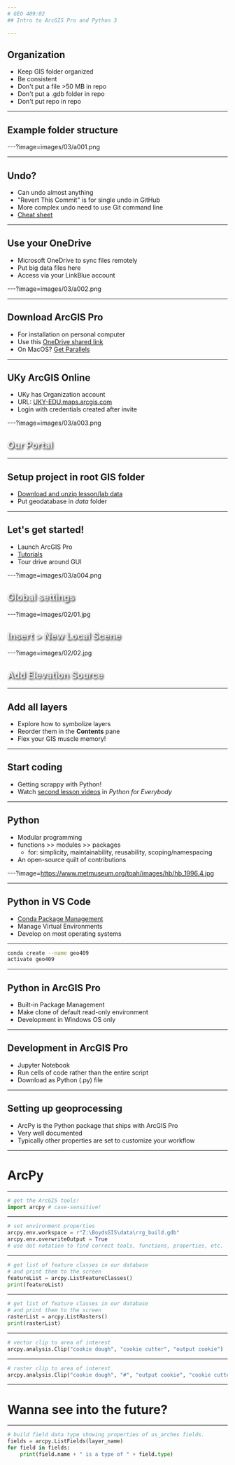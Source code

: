 ```yaml
---
# GEO 409:02
## Intro to ArcGIS Pro and Python 3

---
```

## Organization

* Keep GIS folder organized
* Be consistent
* Don't put a file >50 MB in repo
* Don't put a .gdb folder in repo
* Don't put repo in repo

---
## Example folder structure

---?image=images/03/a001.png

---
## Undo?
* Can undo almost anything
* "Revert This Commit" is for single undo in GitHub
* More complex undo need to use Git command line
* [Cheat sheet](https://blog.github.com/2015-06-08-how-to-undo-almost-anything-with-git/)


---
## Use your OneDrive
* Microsoft OneDrive to sync files remotely
* Put big data files here
* Access via your LinkBlue account

---?image=images/03/a002.png

---
## Download ArcGIS Pro
* For installation on personal computer
* Use this [OneDrive shared link](https://luky-my.sharepoint.com/:u:/g/personal/blshea1_uky_edu/EXZc5GPN41ZIrqjiSlO3AjEBJo3Z7ybHSc1qWDqkrySpVw?e=yHASu6)
* On MacOS? [Get Parallels](https://www.parallels.com/products/desktop/trial/)

---
## UKy ArcGIS Online
* UKy has Organization account
* URL: [UKY-EDU.maps.arcgis.com](https://UKY-EDU.maps.arcgis.com)
* Login with credentials created after invite

---?image=images/03/a003.png
<h2 style="color:#eee;text-shadow: 2px 2px 4px #000;">Our Portal</h2>

---
## Setup project in root GIS folder
* [Download and unzip lesson/lab data](https://luky-my.sharepoint.com/:u:/g/personal/blshea1_uky_edu/EZ_A1MZ5tqJKm7E_RFvE3hEByn0LEJN7aIc1VJ0ByrDQ0g?e=I4a3uF)
* Put geodatabase in *data* folder

---
## Let's get started!
* Launch ArcGIS Pro
* [Tutorials](http://pro.arcgis.com/en/pro-app/get-started/pro-quickstart-tutorials.htm)
* Tour drive around GUI



---?image=images/03/a004.png
<h2 style="color:#eee;text-shadow: 2px 2px 4px #000;">Global settings</h2>

---?image=images/02/01.jpg
<h2 style="color:#eee;text-shadow: 2px 2px 4px #000;">Insert > New Local Scene</h2>

---?image=images/02/02.jpg
<h2 style="color:#eee;text-shadow: 2px 2px 4px #000;">Add Elevation Source</h2>

---
## Add all layers
* Explore how to symbolize layers
* Reorder them in the **Contents** pane
* Flex your GIS muscle memory!

---
## Start coding
* Getting scrappy with Python!
* Watch [second lesson videos](https://www.py4e.com/lessons/intro) in *Python for Everybody*


---
## Python 
* Modular programming
* functions >> modules >> packages
    * for: simplicity, maintainability, reusability, scoping/namespacing
* An open-source quilt of contributions

---?image=https://www.metmuseum.org/toah/images/hb/hb_1996.4.jpg

---
## Python in VS Code
* [Conda Package Management](https://conda.io/docs/user-guide/getting-started.html)
* Manage Virtual Environments
* Develop on most operating systems


--- 
```bash
conda create --name geo409
activate geo409
```

---
## Python in ArcGIS Pro
* Built-in Package Management
* Make clone of default read-only environment
* Development in Windows OS only

---
## Development in ArcGIS Pro
* Jupyter Notebook
* Run cells of code rather than the entire script
* Download as Python (.py) file

---
## Setting up geoprocessing 
* ArcPy is the Python package that ships with ArcGIS Pro
* Very well documented
* Typically other properties are set to customize your workflow

---
# ArcPy

---
```python
# get the ArcGIS tools!
import arcpy # case-sensitive!
```

---
```python
# set environment properties
arcpy.env.workspace = r"Z:\BoydsGIS\data\rrg_build.gdb"
arcpy.env.overwriteOutput = True
# use dot notation to find correct tools, functions, properties, etc.
```

---
```python
# get list of feature classes in our database
# and print them to the screen
featureList = arcpy.ListFeatureClasses()
print(featureList)
```

---
```python
# get list of feature classes in our database
# and print them to the screen
rasterList = arcpy.ListRasters()
print(rasterList)
```

---
```python
# vector clip to area of interest
arcpy.analysis.Clip("cookie dough", "cookie cutter", "output cookie")
```

---
```python
# raster clip to area of interest
arcpy.analysis.Clip("cookie dough", "#", "output cookie", "cookie cutter")
```

---
# Wanna see into the future?

---
```python
# build field data type showing properties of us_arches fields.
fields = arcpy.ListFields(layer_name)
for field in fields:
    print(field.name + " is a type of " + field.type)
```